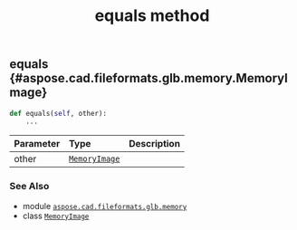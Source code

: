﻿---
title: equals method
second_title: Aspose.CAD for Python via .NET API References
description: 
type: docs
weight: 30
url: /python-net/aspose.cad.fileformats.glb.memory/memoryimage/equals/
is_root: false
---

## equals {#aspose.cad.fileformats.glb.memory.MemoryImage}





```python
def equals(self, other):
    ...
```


| Parameter | Type | Description |
| :- | :- | :- |
| other | [`MemoryImage`](/cad/python-net/aspose.cad.fileformats.glb.memory/memoryimage) |  |



### See Also
* module [`aspose.cad.fileformats.glb.memory`](../../)
* class [`MemoryImage`](/cad/python-net/aspose.cad.fileformats.glb.memory/memoryimage)
